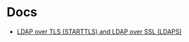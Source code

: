 # Docs

- [LDAP over TLS (STARTTLS) and LDAP over SSL (LDAPS)](https://kb.sos-berlin.com/pages/viewpage.action?pageId=18778435)